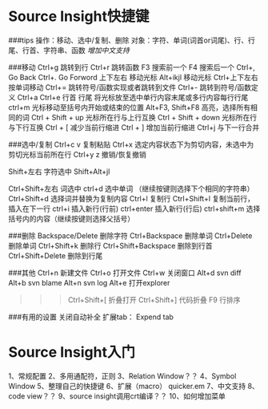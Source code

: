 Source Insight快捷键
====================

###tips
操作：移动、选中/复制、删除
对象：字符、单词(词首or词尾)、行、行尾、行首、字符串、函数
*增加中文支持*

###移动
Ctrl+g                  跳转到行
Ctrl+r                  跳转函数
F3                      搜索前一个
F4                      搜索后一个
Ctrl+,                  Go Back
Ctrl+.                  Go Forword
上下左右                移动光标
Alt+ikjl                移动光标
Ctrl+上下左右           按单词移动
Ctrl+=                  跳转符号/函数实现或者跳转到文件
Ctrl+-                  跳转到符号/函数定义
Ctrl+a Ctrl+e           行首 行尾  将光标放至选中单行内容末尾或多行内容每行行尾
ctrl+m                  光标移动至括号内开始或结束的位置
Alt+F3, Shift+F8        高亮，选择所有相同的词
Ctrl + Shift + up       光标所在行与上行互换
Ctrl + Shift + down     光标所在行与下行互换
Ctrl + [                减少当前行缩进
Ctrl + ]                增加当前行缩进
Ctrl+j                  与下一行合并


###选中/复制
Ctrl+c v                复制粘贴
Ctrl+x                  选定内容状态下为剪切内容，未选中为剪切光标当前所在行
Ctrl+y z                撤销/恢复撤销

Shift+左右              字符选中
Shift+Alt+jl

Ctrl+Shift+左右         词选中
ctrl+d                  选中单词 （继续按键则选择下个相同的字符串）
Ctrl+Shift+d            选择词并替换为复制内容
Ctrl+l                  复制行
Ctrl+Shift+l            复制当前行，插入在下一行
ctrl+i                  插入新行(行前)
ctrl+enter              插入新行(行后)
ctrl+shift+m            选择括号内的内容（继续按键则选择父括号）


###删除
Backspace/Delete        删除字符
Ctrl+Backspace          删除单词
Ctrl+Delete             删除单词
Ctrl+Shift+k            删除行
Ctrl+Shift+Backspace    删除到行首
Ctrl+Shift+Delete       删除到行尾

###其他
Ctrl+n                  新建文件
Ctrl+o                  打开文件
Ctrl+w                  关闭窗口
Alt+d                   svn diff
Alt+b                   svn blame
Alt+n                   svn log
Alt+e                   打开explorer                   
>>> Ctrl+Shift+[            折叠打开
>>> Ctrl+Shift+]            代码折叠
>>> F9                      行排序

###有用的设置
关闭自动补全
扩展tab： Expend tab


Source Insight入门
====================
1、常规配置
2、多用通配符，正则
3、Relation Window？？
4、Symbol Window
5、整理自己的快捷键
6、扩展（macro） quicker.em
7、中文支持
8、code view？？
9、source insight调用crt编译？？
10、如何增加菜单
